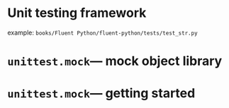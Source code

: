 # Unit testing framework

example: `books/Fluent Python/fluent-python/tests/test_str.py`

# `unittest.mock`— mock object library
# `unittest.mock`— getting started